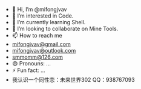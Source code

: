 - 👋 Hi, I’m @mifongjvav
- 👀 I’m interested in Code.
- 🌱 I’m currently learning Shell.
- 💞️ I’m looking to collaborate on Mine Tools.
- 📫 How to reach me
- mifongjvav@gmail.com
- mifongjvav@outlook.com
- smmomm@126.com
- 😄 Pronouns: ...
- ⚡ Fun fact: ...
- 我认识一个同性恋：未来世界302 QQ：938767093

<!---
mifongjvav/mifongjvav is a ✨ special ✨ repository because its `README.md` (this file) appears on your GitHub profile.
You can click the Preview link to take a look at your changes.
--->
